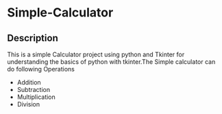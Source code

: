 # Simple-Calculator
## Description
This is a simple Calculator project using python and Tkinter for understanding the basics of python with tkinter.The Simple calculator can do following Operations
- Addition
- Subtraction
- Multiplication
- Division
